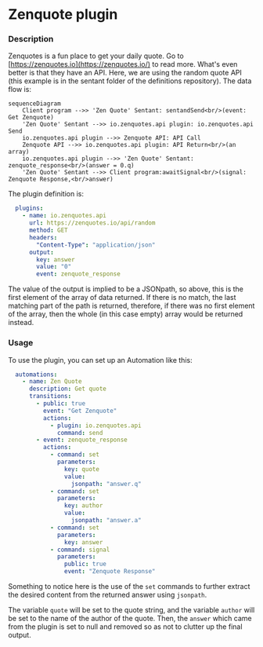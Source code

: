 # Zenquote plugin

### Description

Zenquotes is a fun place to get your daily quote.  Go to [https://zenquotes.io](https://zenquotes.io/) to read more.  What's even better is that they have an API.  Here, we are using the random quote API (this example is in the sentant folder of the definitions repository).  The data flow is:

```mermaid
sequenceDiagram
    Client program -->> 'Zen Quote' Sentant: sentandSend<br/>(event: Get Zenquote)
    'Zen Quote' Sentant -->> io.zenquotes.api plugin: io.zenquotes.api Send
    io.zenquotes.api plugin -->> Zenquote API: API Call
    Zenquote API -->> io.zenquotes.api plugin: API Return<br/>(an array)
    io.zenquotes.api plugin -->> 'Zen Quote' Sentant: zenquote_response<br/>(answer = 0.q)
    'Zen Quote' Sentant -->> Client program:awaitSignal<br/>(signal: Zenquote Response,<br/>answer)

```

The plugin definition is:

```yaml
  plugins:
    - name: io.zenquotes.api
      url: https://zenquotes.io/api/random
      method: GET
      headers:
        "Content-Type": "application/json"        
      output:
        key: answer
        value: "0"
        event: zenquote_response
```

The value of the output is implied to be a JSONpath, so above, this is the first element of the array of data returned.  If there is no match, the last matching part of the path is returned, therefore, if there was no first element of the array, then the whole (in this case empty) array would be returned instead.

### Usage

To use the plugin, you can set up an Automation like this:

```yaml
  automations:
    - name: Zen Quote
      description: Get quote
      transitions:
        - public: true
          event: "Get Zenquote"
          actions:
            - plugin: io.zenquotes.api
              command: send
        - event: zenquote_response
          actions:
            - command: set
              parameters:
                key: quote
                value:
                  jsonpath: "answer.q"
            - command: set
              parameters:
                key: author
                value:
                  jsonpath: "answer.a"
            - command: set
              parameters: 
                key: answer
            - command: signal
              parameters:
                public: true
                event: "Zenquote Response"
```

Something to notice here is the use of the `set` commands to further extract the desired content from the returned answer using `jsonpath`.

The variable `quote` will be set to the quote string, and the variable `author` will be set to the name of the author of the quote.  Then, the `answer` which came from the plugin is set to null and removed so as not to clutter up the final output.